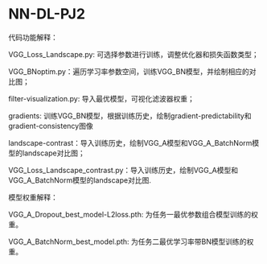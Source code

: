 # NN-DL-PJ2

代码功能解释：

VGG_Loss_Landscape.py: 可选择参数进行训练，调整优化器和损失函数类型；

VGG_BNoptim.py：遍历学习率参数空间，训练VGG_BN模型，并绘制相应的对比图；

filter-visualization.py: 导入最优模型，可视化滤波器权重；

gradients: 训练VGG_BN模型，根据训练历史，绘制gradient-predictability和gradient-consistency图像

landscape-contrast：导入训练历史，绘制VGG_A模型和VGG_A_BatchNorm模型的landscape对比图；

VGG_Loss_Landscape_contrast.py：导入训练历史，绘制VGG_A模型和VGG_A_BatchNorm模型的landscape对比图.

模型权重解释：

VGG_A_Dropout_best_model-L2loss.pth: 为任务一最优参数组合模型训练的权重。

VGG_A_BatchNorm_best_model.pth: 为任务二最优学习率带BN模型训练的权重。

